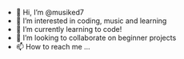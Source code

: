 - 👋 Hi, I’m @musiked7
- 👀 I’m interested in coding, music and learning
- 🌱 I’m currently learning to code!
- 💞️ I’m looking to collaborate on beginner projects
- 📫 How to reach me ...

<!---
musiked7/musiked7 is a ✨ special ✨ repository because its `README.md` (this file) appears on your GitHub profile.
You can click the Preview link to take a look at your changes.
--->
